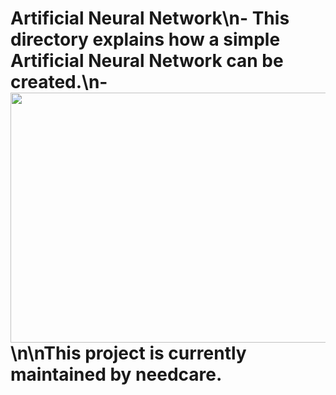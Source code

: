 
# Artificial Neural Network\n- This directory explains how a simple Artificial Neural Network can be created.\n- <img src="https://www.analyticsvidhya.com/wp-content/uploads/2016/08/Artificial-Intelligence-Neural-Network-Nodes.jpg" width="600" height="400">\n\nThis project is currently maintained by needcare.